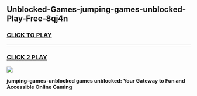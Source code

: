 
## Unblocked-Games-jumping-games-unblocked-Play-Free-8qj4n
<h3>
<a href="https://premium76.site?title=jumping-games-unblocked&ref=20M">CLICK TO PLAY</a></h3>
<hr>

<h3>
<a href="https://premium76.site?title=jumping-games-unblocked&ref=20M">CLICK 2 PLAY</a>
  
</h3>

<a href="https://premium76.site?title=jumping-games-unblocked&ref=19M"><img src="https://clearcache.store/games.png"></a>


**jumping-games-unblocked games unblocked: Your Gateway to Fun and Accessible Online Gaming**

